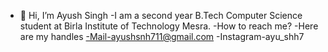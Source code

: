 - 👋 Hi, I’m Ayush Singh
-I am a second year B.Tech Computer Science student at Birla Institute of Technology Mesra.
-How to reach me?
-Here are my handles
-Mail-ayushsnh711@gmail.com
-Instagram-ayu_shh7
